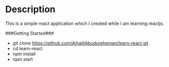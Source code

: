 # Description

This is a simple react application which I created while I am learning reactjs.

###Getting Started###

- git clone https://github.com/AihaitiAbudureheman/learn-react.git
- cd learn-react
- npm install
- npm start
